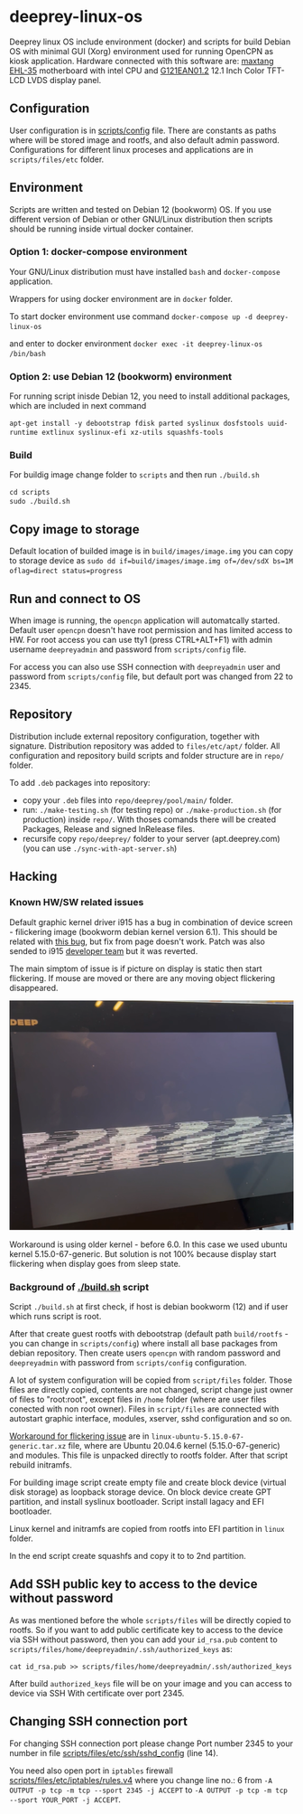 # deeprey-linux-os
Deeprey linux OS include environment (docker) and scripts for build Debian OS with minimal GUI (Xorg) environment used for running OpenCPN as kiosk application. Hardware connected with this software are: [maxtang EHL-35](docs/EHL-35.pdf) motherboard with intel CPU and [G121EAN01.2](docs/G121EAN01.2.pdf) 12.1 Inch Color TFT-LCD LVDS display panel.

## Configuration
User configuration is in [scripts/config](scripts/config) file. There are constants as paths where will be stored image and rootfs, and also default admin password. Configurations for different linux proceses and applications are in `scripts/files/etc` folder.

## Environment
Scripts are written and tested on Debian 12 (bookworm) OS. If you use different version of Debian or other GNU/Linux distribution then scripts should be running inside virtual docker container.

### Option 1: docker-compose environment
Your GNU/Linux distribution must have installed `bash` and `docker-compose` application.

Wrappers for using docker environment are in `docker` folder.

To start docker environment use command `docker-compose up -d deeprey-linux-os`

and enter to docker environment `docker exec -it deeprey-linux-os /bin/bash`

### Option 2: use Debian 12 (bookworm) environment
For running script inisde Debian 12, you need to install additional packages, which are included in next command

```
apt-get install -y debootstrap fdisk parted syslinux dosfstools uuid-runtime extlinux syslinux-efi xz-utils squashfs-tools 
```

### Build
For buildig image change folder to `scripts` and then run `./build.sh`

```
cd scripts
sudo ./build.sh
```

## Copy image to storage
Default location of builded image is in `build/images/image.img` you can copy to storage device as `sudo dd if=build/images/image.img of=/dev/sdX bs=1M oflag=direct status=progress`

## Run and connect to OS
When image is running, the `opencpn` application will automatcally started. Default user `opencpn` doesn't have root permission and has limited access to HW. For root access you can use tty1 (press CTRL+ALT+F1) with admin username `deepreyadmin` and password from `scripts/config` file.

For access you can also use SSH connection with `deepreyadmin` user and password from `scripts/config` file, but default port was changed from 22 to 2345. 

## Repository
Distribution include external repository configuration, together with signature. Distribution repository was added to `files/etc/apt/` folder. All configuration and repository build scripts and folder structure are in `repo/` folder.

To add `.deb` packages into repository:
 - copy your `.deb` files into `repo/deeprey/pool/main/` folder. 
 - run: `./make-testing.sh` (for testing repo) or `./make-production.sh` (for production) inside `repo/`. With thoses comands there will be created Packages, Release and signed InRelease files.
 - recursife copy `repo/deeprey/` folder to your server (apt.deeprey.com) (you can use `./sync-with-apt-server.sh`)

## Hacking
### Known HW/SW related issues

Default graphic kernel driver i915 has a bug in combination of device screen - filickering image (bookworm debian kernel version 6.1). This should be related with [this bug](https://gitlab.freedesktop.org/drm/i915/kernel/-/issues/8146), but fix from page doesn't work. Patch was also sended to i915 [developer team](https://patchwork.freedesktop.org/patch/552713/) but it was reverted.

The main simptom of issue is if picture on display is static then start flickering. If mouse are moved or there are any moving object flickering disappeared.

[![flickering](docs/flickering.png)](docs/flickering.mov)

Workaround is using older kernel - before 6.0. In this case we used ubuntu kernel 5.15.0-67-generic. But solution is not 100% because display start flickering when display goes from sleep state.

### Background of [./build.sh](scripts/build.sh) script

Script `./build.sh` at first check, if host is debian bookworm (12) and if user which runs script is root.

After that create guest rootfs with debootstrap (default path `build/rootfs` - you can change in `scripts/config`) where install all base packages from debian repository. Then create users `opencpn` with random password and `deepreyadmin` with password from `scripts/config` configuration. 

A lot of system configuration will be copied from `script/files` folder. Those files are directly copied, contents are not changed, script change just owner of files to "root:root", except files in `/home` folder (where are user files conected with non root owner). Files in `script/files` are connected with autostart graphic interface, modules, xserver, sshd configuration and so on.

[Workaround for flickering issue](#known-hwsw-related-issues) are in `linux-ubuntu-5.15.0-67-generic.tar.xz` file, where are Ubuntu 20.04.6 kernel (5.15.0-67-generic) and modules. This file is unpacked directly to rootfs folder. After that script rebuild initramfs.

For building image script create empty file and create block device (virtual disk storage) as loopback storage device. On block device create GPT partition, and install syslinux bootloader. Script install lagacy and EFI bootloader.

Linux kernel and initramfs are copied from rootfs into EFI partition in `linux` folder.

In the end script create squashfs and copy it to to 2nd partition.

## Add SSH public key to access to the device without password
As was mentioned before the whole `scripts/files` will be directly copied to rootfs. So if you want to add public certificate key to access to the device via SSH without password, then you can add your `id_rsa.pub` content to `scripts/files/home/deepreyadmin/.ssh/authorized_keys` as:

```
cat id_rsa.pub >> scripts/files/home/deepreyadmin/.ssh/authorized_keys
```

After build `authorized_keys` file will be on your image and you can access to device via SSH With certificate over port 2345.

## Changing SSH connection port
For changing SSH connection port please change Port number 2345 to your number in file [scripts/files/etc/ssh/sshd_config](scripts/files/etc/ssh/sshd_config) (line 14).

You need also open port in `iptables` firewall [scripts/files/etc/iptables/rules.v4](scripts/files/etc/iptables/rules.v4) where you change line no.: 6 from `-A OUTPUT -p tcp -m tcp --sport 2345 -j ACCEPT` to `-A OUTPUT -p tcp -m tcp --sport YOUR_PORT -j ACCEPT`.
